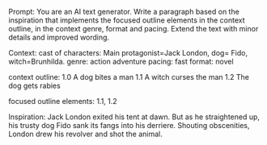 Prompt: You are an AI text generator.  Write a paragraph based on the  inspiration that implements the focused outline elements in the context outline, in the context genre, format and pacing.  Extend the text with minor details and improved wording.

Context:
cast of characters: Main protagonist=Jack London, dog= Fido, witch=Brunhilda.
genre: action adventure
pacing: fast
format: novel

context outline:
1.0 A dog bites a man
1.1 A witch curses the man
1.2 The dog gets rabies

focused outline elements: 1.1, 1.2

Inspiration:
Jack London exited his tent at dawn.  But as he straightened up, his trusty dog Fido sank its fangs into his derriere.  Shouting obscenities, London drew his revolver and shot the animal.  